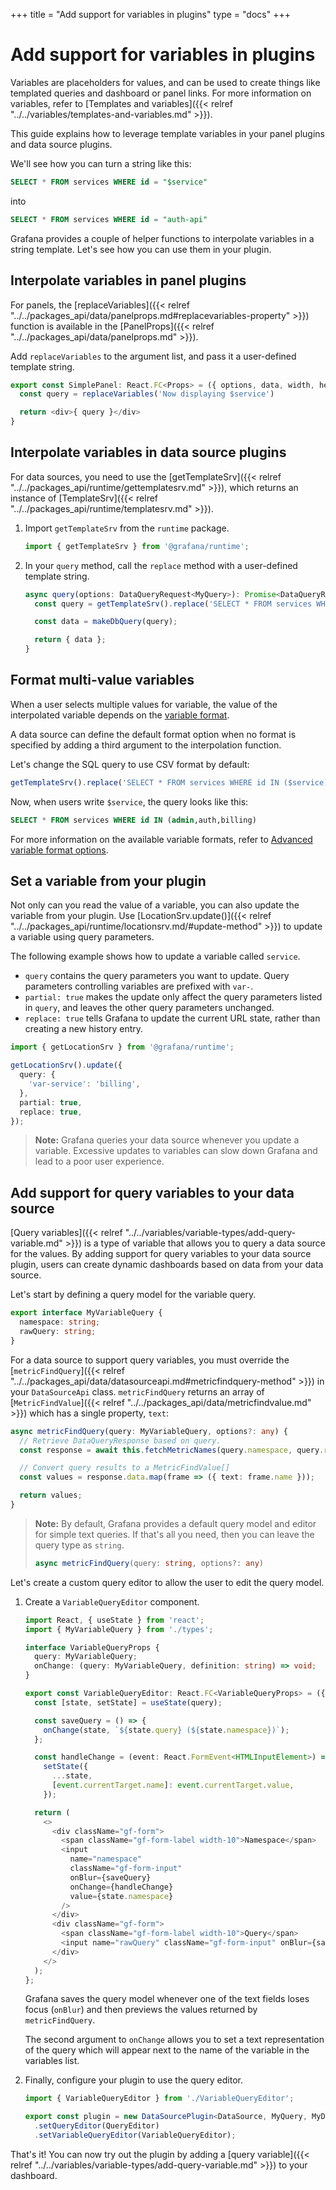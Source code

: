+++
title = "Add support for variables in plugins"
type = "docs"
+++

# Add support for variables in plugins

Variables are placeholders for values, and can be used to create things like templated queries and dashboard or panel links. For more information on variables, refer to [Templates and variables]({{< relref "../../variables/templates-and-variables.md" >}}).

This guide explains how to leverage template variables in your panel plugins and data source plugins.

We'll see how you can turn a string like this:

```sql
SELECT * FROM services WHERE id = "$service"
```

into

```sql
SELECT * FROM services WHERE id = "auth-api"
```

Grafana provides a couple of helper functions to interpolate variables in a string template. Let's see how you can use them in your plugin.

## Interpolate variables in panel plugins

For panels, the [replaceVariables]({{< relref "../../packages_api/data/panelprops.md#replacevariables-property" >}}) function is available in the [PanelProps]({{< relref "../../packages_api/data/panelprops.md" >}}).

Add `replaceVariables` to the argument list, and pass it a user-defined template string.

```ts
export const SimplePanel: React.FC<Props> = ({ options, data, width, height, replaceVariables }) => {
  const query = replaceVariables('Now displaying $service')

  return <div>{ query }</div>
}
```

## Interpolate variables in data source plugins

For data sources, you need to use the [getTemplateSrv]({{< relref "../../packages_api/runtime/gettemplatesrv.md" >}}), which returns an instance of [TemplateSrv]({{< relref "../../packages_api/runtime/templatesrv.md" >}}).

1. Import `getTemplateSrv` from the `runtime` package.

   ```ts
   import { getTemplateSrv } from '@grafana/runtime';
   ```

1. In your `query` method, call the `replace` method with a user-defined template string.

   ```ts
   async query(options: DataQueryRequest<MyQuery>): Promise<DataQueryResponse> {
     const query = getTemplateSrv().replace('SELECT * FROM services WHERE id = "$service"', options.scopedVars);

     const data = makeDbQuery(query);

     return { data };
   }
   ```

## Format multi-value variables

When a user selects multiple values for variable, the value of the interpolated variable depends on the [variable format](https://grafana.com/docs/grafana/latest/variables/advanced-variable-format-options/).

A data source can define the default format option when no format is specified by adding a third argument to the interpolation function.

Let's change the SQL query to use CSV format by default:

```ts
getTemplateSrv().replace('SELECT * FROM services WHERE id IN ($service)', options.scopedVars, "csv");
```

Now, when users write `$service`, the query looks like this:

```sql
SELECT * FROM services WHERE id IN (admin,auth,billing)
```

For more information on the available variable formats, refer to [Advanced variable format options](https://grafana.com/docs/grafana/latest/variables/advanced-variable-format-options/).

## Set a variable from your plugin

Not only can you read the value of a variable, you can also update the variable from your plugin. Use [LocationSrv.update()]({{< relref "../../packages_api/runtime/locationsrv.md/#update-method" >}}) to update a variable using query parameters.

The following example shows how to update a variable called `service`.

- `query` contains the query parameters you want to update. Query parameters controlling variables are prefixed with `var-`.
- `partial: true` makes the update only affect the query parameters listed in `query`, and leaves the other query parameters unchanged.
- `replace: true` tells Grafana to update the current URL state, rather than creating a new history entry.

```ts
import { getLocationSrv } from '@grafana/runtime';
```

```ts
getLocationSrv().update({
  query: {
    'var-service': 'billing',
  },
  partial: true,
  replace: true,
});
```

> **Note:** Grafana queries your data source whenever you update a variable. Excessive updates to variables can slow down Grafana and lead to a poor user experience.

## Add support for query variables to your data source

[Query variables]({{< relref "../../variables/variable-types/add-query-variable.md" >}}) is a type of variable that allows you to query a data source for the values. By adding support for query variables to your data source plugin, users can create dynamic dashboards based on data from your data source.

Let's start by defining a query model for the variable query.

```ts
export interface MyVariableQuery {
  namespace: string;
  rawQuery: string;
}
```

For a data source to support query variables, you must override the [`metricFindQuery`]({{< relref "../../packages_api/data/datasourceapi.md#metricfindquery-method" >}}) in your `DataSourceApi` class. `metricFindQuery` returns an array of [`MetricFindValue`]({{< relref "../../packages_api/data/metricfindvalue.md" >}}) which has a single property, `text`:

```ts
async metricFindQuery(query: MyVariableQuery, options?: any) {
  // Retrieve DataQueryResponse based on query.
  const response = await this.fetchMetricNames(query.namespace, query.rawQuery);

  // Convert query results to a MetricFindValue[]
  const values = response.data.map(frame => ({ text: frame.name }));

  return values;
}
```

> **Note:** By default, Grafana provides a default query model and editor for simple text queries. If that's all you need, then you can leave the query type as `string`.
>
> ```ts
> async metricFindQuery(query: string, options?: any)
> ```

Let's create a custom query editor to allow the user to edit the query model.

1. Create a `VariableQueryEditor` component.

   ```ts
   import React, { useState } from 'react';
   import { MyVariableQuery } from './types';

   interface VariableQueryProps {
     query: MyVariableQuery;
     onChange: (query: MyVariableQuery, definition: string) => void;
   }

   export const VariableQueryEditor: React.FC<VariableQueryProps> = ({ onChange, query }) => {
     const [state, setState] = useState(query);

     const saveQuery = () => {
       onChange(state, `${state.query} (${state.namespace})`);
     };

     const handleChange = (event: React.FormEvent<HTMLInputElement>) =>
       setState({
         ...state,
         [event.currentTarget.name]: event.currentTarget.value,
       });

     return (
       <>
         <div className="gf-form">
           <span className="gf-form-label width-10">Namespace</span>
           <input
             name="namespace"
             className="gf-form-input"
             onBlur={saveQuery}
             onChange={handleChange}
             value={state.namespace}
           />
         </div>
         <div className="gf-form">
           <span className="gf-form-label width-10">Query</span>
           <input name="rawQuery" className="gf-form-input" onBlur={saveQuery} onChange={handleChange} value={state.rawQuery} />
         </div>
       </>
     );
   };
   ```

   Grafana saves the query model whenever one of the text fields loses focus (`onBlur`) and then previews the values returned by `metricFindQuery`.

   The second argument to `onChange` allows you to set a text representation of the query which will appear next to the name of the variable in the variables list.

1. Finally, configure your plugin to use the query editor.

   ```ts
   import { VariableQueryEditor } from './VariableQueryEditor';

   export const plugin = new DataSourcePlugin<DataSource, MyQuery, MyDataSourceOptions>(DataSource)
     .setQueryEditor(QueryEditor)
     .setVariableQueryEditor(VariableQueryEditor);
   ```

That's it! You can now try out the plugin by adding a [query variable]({{< relref "../../variables/variable-types/add-query-variable.md" >}}) to your dashboard.
